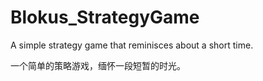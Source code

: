 # Blokus_StrategyGame
A simple strategy game that reminisces about a short time.

一个简单的策略游戏，缅怀一段短暂的时光。
